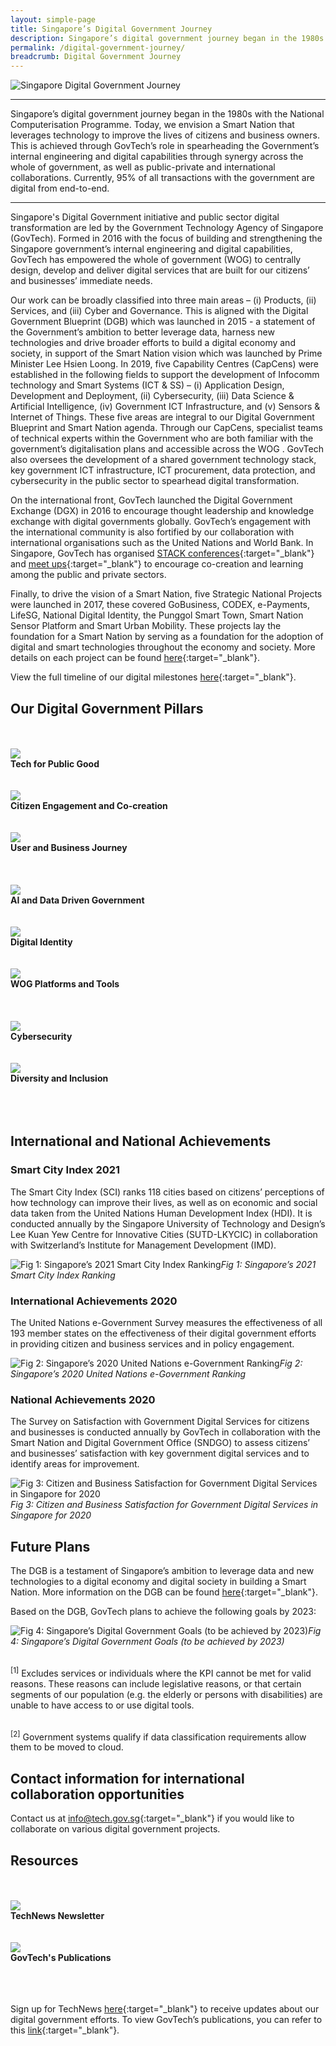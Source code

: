 ```yaml
---
layout: simple-page
title: Singapore’s Digital Government Journey
description: Singapore’s digital government journey began in the 1980s with the National Computerisation Programme. We have since started on building a Smart Nation for everyone.
permalink: /digital-government-journey/
breadcrumb: Digital Government Journey
---
```


![Singapore Digital Government Journey](/images/digital-transformation/Singapore-digital-government-header-banner.png)

---

Singapore’s digital government journey began in the 1980s with the National Computerisation Programme. Today, we envision a Smart Nation that leverages technology to improve the lives of citizens and business owners. This is achieved through GovTech’s role in spearheading the Government’s internal engineering and digital capabilities through synergy across the whole of government, as well as public-private and international collaborations. Currently, 95% of all transactions with the government are digital from end-to-end.

---

Singapore's Digital Government initiative and public sector digital transformation are led by the Government Technology Agency of Singapore (GovTech). Formed in 2016 with the focus of building and strengthening the Singapore government’s internal engineering and digital capabilities, GovTech has empowered the whole of government (WOG) to centrally design, develop and deliver digital services that are built for our citizens’ and businesses’ immediate needs. 

Our work can be broadly classified into three main areas – (i) Products, (ii) Services, and (iii) Cyber and Governance. This is aligned with the Digital Government Blueprint (DGB) which was launched in 2015 - a statement of the Government’s ambition to better leverage data, harness new technologies and drive broader efforts to build a digital economy and society, in support of the Smart Nation vision which was launched by Prime Minister Lee Hsien Loong. 
In 2019, five Capability Centres (CapCens) were established in the following fields to support the development of Infocomm technology and Smart Systems (ICT & SS) – (i) Application Design, Development and Deployment, (ii) Cybersecurity, (iii) Data Science & Artificial Intelligence, (iv) Government ICT Infrastructure, and (v) Sensors & Internet of Things. These five areas are integral to our Digital Government Blueprint and Smart Nation agenda. Through our CapCens, specialist teams of technical experts within the Government who are both familiar with the government’s digitalisation plans and accessible across the WOG  . GovTech also oversees the development of a shared government technology stack, key government ICT infrastructure, ICT procurement, data protection, and cybersecurity in the public sector to spearhead digital transformation.

On the international front, GovTech launched the Digital Government Exchange (DGX) in 2016 to encourage thought leadership and knowledge exchange with digital governments globally. GovTech’s engagement with the international community is also fortified by our collaboration with international organisations such as the United Nations and World Bank. In Singapore, GovTech has organised [STACK conferences](https://www.developer.tech.gov.sg/communities/events/overview){:target="_blank"} and [meet ups](https://www.developer.tech.gov.sg/communities/stack-x-meetups/overview.html){:target="_blank"} to encourage co-creation and learning among the public and private sectors. 

Finally, to drive the vision of a Smart Nation, five Strategic National Projects were launched in 2017, these covered GoBusiness, CODEX, e-Payments, LifeSG, National Digital Identity, the Punggol Smart Town, Smart Nation Sensor Platform and Smart Urban Mobility. These projects lay the foundation for a Smart Nation by serving as a foundation for the adoption of digital and smart technologies throughout the economy and society. More details on each project can be found [here](https://www.smartnation.gov.sg/initiatives/strategic-national-projects){:target="_blank"}.

View the full timeline of our digital milestones [here](https://www.tech.gov.sg/who-we-are/our-journey/){:target="_blank"}.

## Our Digital Government Pillars
<br>

<br>
<div class="row">
<div class="col"> 
<a href="/digital-government-journey/tech-for-public-good"><img src="/images/digital-transformation/01-Tech for Public Good.png"></a><br>
		<div class="header"><b>Tech for Public Good</b></div><br>
</div>
<br>

</div>
	<div class="col"> 
<a href="/digital-government-journey/citizen-engagement-and-cocreation"><img src="/images/digital-transformation/02-Citizen Engagement.png"></a><br>
		<div class="header"><b>Citizen Engagement and Co-creation</b></div><br>
</div>
<br>

</div>
	<div class="col"> 
<a href="/digital-government-journey/user-and-business-journeys"><img src="/images/digital-transformation/03-User Business Journey.png"></a><br>
		<div class="header"><b>User and Business Journey</b></div><br>
</div>
<br></div></div>


<br>
<div class="row">
<div class="col"> 
<a href="/digital-government-journey/ai-and-data-driven-government"><img src="/images/digital-transformation/04-Data Driven Gov AI.png"></a><br>
		<div class="header"><b>AI and Data Driven Government</b></div><br>
</div>
<br>

</div>
	<div class="col"> 
<a href="/digital-government-journey/digital-identity"><img src="/images/digital-transformation/05-Digital Identity.png"></a><br>
		<div class="header"><b>Digital Identity</b></div><br>
</div>
<br>

</div>
	<div class="col"> 
<a href="/digital-government-journey/wog-platforms-and-tools"><img src="/images/digital-transformation/06-WOG Platforms Tools.png"></a><br>
		<div class="header"><b>WOG Platforms and Tools</b></div><br>
</div>
<br></div></div>

<br>
<div class="row">
<div class="col"> 
<a href="/digital-government-journey/cybersecurity"><img src="/images/digital-transformation/07-Cybersecurity.png"></a><br>
		<div class="header"><b>Cybersecurity</b></div><br>
<br>

</div>
	<div class="col"> 
<a href="/digital-government-journey/diversity-and-inclusion"><img src="/images/digital-transformation/08-Diversity Inclusion.png"></a><br>
		<div class="header"><b>Diversity and Inclusion</b></div><br>
<br>

</div>
<div class="col">
</div>
<br></div>

## International and National Achievements

### Smart City Index  2021
The Smart City Index (SCI) ranks 118 cities based on citizens’ perceptions of how technology can improve their lives, as well as on economic and social data taken from the United Nations Human Development Index (HDI). It is conducted annually by the Singapore University of Technology and Design’s Lee Kuan Yew Centre for Innovative Cities (SUTD-LKYCIC) in collaboration with Switzerland’s Institute for Management Development (IMD).

![Fig 1: Singapore’s 2021 Smart City Index Ranking](/images/digital-transformation/Fig-1-Smart-City-Index.png)*Fig 1: Singapore’s 2021 Smart City Index Ranking*

### International Achievements 2020
The United Nations e-Government Survey  measures the effectiveness of all 193 member states on the effectiveness of their digital government efforts in providing citizen and business services and in policy engagement.  

![Fig 2: Singapore’s 2020 United Nations e-Government Ranking](/images/digital-transformation/Fig-2-UN-e-gov-survey-ranking.png)*Fig 2: Singapore’s 2020 United Nations e-Government Ranking*

### National Achievements 2020
The Survey on Satisfaction with Government Digital Services for citizens and businesses is conducted annually by GovTech in collaboration with the Smart Nation and Digital Government Office (SNDGO) to assess citizens’ and businesses’ satisfaction with key government digital services and to identify areas for improvement.

![Fig 3: Citizen and Business Satisfaction for Government Digital Services in Singapore for 2020](/images/digital-transformation/Fig-3-Citizen-and-business-satisfaction.png)*Fig 3: Citizen and Business Satisfaction for Government Digital Services in Singapore for 2020*

## Future Plans

The DGB is a testament of Singapore’s ambition to leverage data and new technologies to a digital economy and digital society in building a Smart Nation. More information on the DGB can be found [here](https://www.tech.gov.sg/digital-government-blueprint/){:target="_blank"}.

Based on the DGB, GovTech plans to achieve the following goals by 2023:

![Fig 4: Singapore’s Digital Government Goals (to be achieved by 2023)](/images/digital-transformation/Fig-4-Singapore-digital-government-goals.png)*Fig 4: Singapore’s Digital Government Goals (to be achieved by 2023)*

<br><sup>[1]</sup> Excludes services or individuals where the KPI cannot be met for valid reasons. These reasons can include legislative reasons, or that certain segments of our population (e.g. the elderly or persons with disabilities) are unable to have access to or use digital tools. 

<br><sup>[2]</sup> Government systems qualify if data classification requirements allow them to be moved to cloud.

## Contact information for international collaboration opportunities

Contact us at [info@tech.gov.sg](mailto:info@tech.gov.sg){:target="_blank"} if you would like to collaborate on various digital government projects.

## Resources
<br>

<br>
<div class="row">
<div class="col"> 
<a href="/media/technews/subscribe"><img src="/images/digital-transformation/TechNews-newsletter.png"></a><br>
		<div class="header"><b>TechNews Newsletter</b></div><br>
</div>
<br>

</div>
	<div class="col"> 
<a href="/media/corporate-publications"><img src="/images/digital-transformation/GovTech-publications.png"></a><br>
		<div class="header"><b>GovTech's Publications</b></div><br>
<br>

</div>
<div class="col">
</div>
<br></div>

Sign up for TechNews [here](https://www.tech.gov.sg/media/technews/subscribe){:target="_blank"} to receive updates about our digital government efforts. To view GovTech’s publications, you can refer to this [link](https://www.tech.gov.sg/media/corporate-publications/){:target="_blank"}.

